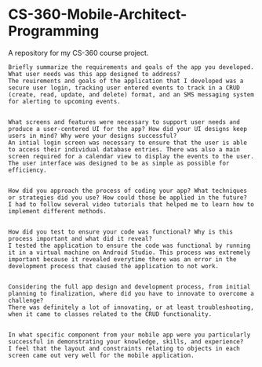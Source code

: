# CS-360-Mobile-Architect-Programming
A repository for my CS-360 course project.



    Briefly summarize the requirements and goals of the app you developed. What user needs was this app designed to address?
    The reuirements and goals of the application that I developed was a secure user login, tracking user entered events to track in a CRUD (create, read, update, and delete) format, and an SMS messaging system for alerting to upcoming events.
    
    
    What screens and features were necessary to support user needs and produce a user-centered UI for the app? How did your UI designs keep users in mind? Why were your designs successful?
    An intial login screen was necessary to ensure that the user is able to access their individual database entries. There was also a main screen required for a calendar view to display the events to the user. The user interface was designed to be as simple as possible for efficiency. 
    
    
    How did you approach the process of coding your app? What techniques or strategies did you use? How could those be applied in the future?
    I had to follow several video tutorials that helped me to learn how to implement different methods.
    
    
    How did you test to ensure your code was functional? Why is this process important and what did it reveal?
    I tested the application to ensure the code was functional by running it in a virtual machine on Android Studio. This process was extremely important because it revealed everytime there was an error in the development process that caused the application to not work.
    
    
    Considering the full app design and development process, from initial planning to finalization, where did you have to innovate to overcome a challenge?
    There was definitely a lot of innovating, or at least troubleshooting, when it came to classes related to the CRUD functionality. 
    
    
    In what specific component from your mobile app were you particularly successful in demonstrating your knowledge, skills, and experience?
    I feel that the layout and constraints relating to objects in each screen came out very well for the mobile application. 
